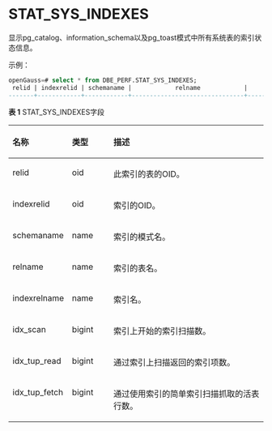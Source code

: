 # STAT\_SYS\_INDEXES

显示pg\_catalog、information\_schema以及pg\_toast模式中所有系统表的索引状态信息。

示例：
```sql
openGauss=# select * from DBE_PERF.STAT_SYS_INDEXES;
 relid | indexrelid | schemaname |            relname            |                  indexrelname                  | idx_scan | idx_tup_read | idx_tup_fetch 
-------+------------+------------+-------------------------------+------------------------------------------------+----------+--------------+---------------
```

**表 1**  STAT\_SYS\_INDEXES字段

<a name="zh-cn_topic_0237122585_table1314414132439"></a>
<table><thead align="left"><tr id="zh-cn_topic_0237122585_row1124518137437"><th class="cellrowborder" valign="top" width="17.27%" id="mcps1.2.4.1.1"><p id="zh-cn_topic_0237122585_p4245613184310"><a name="zh-cn_topic_0237122585_p4245613184310"></a><a name="zh-cn_topic_0237122585_p4245613184310"></a><strong id="zh-cn_topic_0237122585_b142451713184310"><a name="zh-cn_topic_0237122585_b142451713184310"></a><a name="zh-cn_topic_0237122585_b142451713184310"></a>名称</strong></p>
</th>
<th class="cellrowborder" valign="top" width="16.8%" id="mcps1.2.4.1.2"><p id="zh-cn_topic_0237122585_p72451113194313"><a name="zh-cn_topic_0237122585_p72451113194313"></a><a name="zh-cn_topic_0237122585_p72451113194313"></a><strong id="zh-cn_topic_0237122585_b6245111312434"><a name="zh-cn_topic_0237122585_b6245111312434"></a><a name="zh-cn_topic_0237122585_b6245111312434"></a>类型</strong></p>
</th>
<th class="cellrowborder" valign="top" width="65.93%" id="mcps1.2.4.1.3"><p id="zh-cn_topic_0237122585_p182461613184310"><a name="zh-cn_topic_0237122585_p182461613184310"></a><a name="zh-cn_topic_0237122585_p182461613184310"></a><strong id="zh-cn_topic_0237122585_b112461713204313"><a name="zh-cn_topic_0237122585_b112461713204313"></a><a name="zh-cn_topic_0237122585_b112461713204313"></a>描述</strong></p>
</th>
</tr>
</thead>
<tbody><tr id="zh-cn_topic_0237122585_row19246161354320"><td class="cellrowborder" valign="top" width="17.27%" headers="mcps1.2.4.1.1 "><p id="zh-cn_topic_0237122585_p3246131324313"><a name="zh-cn_topic_0237122585_p3246131324313"></a><a name="zh-cn_topic_0237122585_p3246131324313"></a>relid</p>
</td>
<td class="cellrowborder" valign="top" width="16.8%" headers="mcps1.2.4.1.2 "><p id="zh-cn_topic_0237122585_p3246113104314"><a name="zh-cn_topic_0237122585_p3246113104314"></a><a name="zh-cn_topic_0237122585_p3246113104314"></a>oid</p>
</td>
<td class="cellrowborder" valign="top" width="65.93%" headers="mcps1.2.4.1.3 "><p id="zh-cn_topic_0237122585_p024611131439"><a name="zh-cn_topic_0237122585_p024611131439"></a><a name="zh-cn_topic_0237122585_p024611131439"></a>此索引的表的OID。</p>
</td>
</tr>
<tr id="zh-cn_topic_0237122585_row8247213204312"><td class="cellrowborder" valign="top" width="17.27%" headers="mcps1.2.4.1.1 "><p id="zh-cn_topic_0237122585_p17247151344310"><a name="zh-cn_topic_0237122585_p17247151344310"></a><a name="zh-cn_topic_0237122585_p17247151344310"></a>indexrelid</p>
</td>
<td class="cellrowborder" valign="top" width="16.8%" headers="mcps1.2.4.1.2 "><p id="zh-cn_topic_0237122585_p19247111318439"><a name="zh-cn_topic_0237122585_p19247111318439"></a><a name="zh-cn_topic_0237122585_p19247111318439"></a>oid</p>
</td>
<td class="cellrowborder" valign="top" width="65.93%" headers="mcps1.2.4.1.3 "><p id="zh-cn_topic_0237122585_p9247121319434"><a name="zh-cn_topic_0237122585_p9247121319434"></a><a name="zh-cn_topic_0237122585_p9247121319434"></a>索引的OID。</p>
</td>
</tr>
<tr id="zh-cn_topic_0237122585_row524791354317"><td class="cellrowborder" valign="top" width="17.27%" headers="mcps1.2.4.1.1 "><p id="zh-cn_topic_0237122585_p15247121318432"><a name="zh-cn_topic_0237122585_p15247121318432"></a><a name="zh-cn_topic_0237122585_p15247121318432"></a>schemaname</p>
</td>
<td class="cellrowborder" valign="top" width="16.8%" headers="mcps1.2.4.1.2 "><p id="zh-cn_topic_0237122585_p024716139439"><a name="zh-cn_topic_0237122585_p024716139439"></a><a name="zh-cn_topic_0237122585_p024716139439"></a>name</p>
</td>
<td class="cellrowborder" valign="top" width="65.93%" headers="mcps1.2.4.1.3 "><p id="zh-cn_topic_0237122585_p52471913194313"><a name="zh-cn_topic_0237122585_p52471913194313"></a><a name="zh-cn_topic_0237122585_p52471913194313"></a>索引的模式名。</p>
</td>
</tr>
<tr id="zh-cn_topic_0237122585_row624751315437"><td class="cellrowborder" valign="top" width="17.27%" headers="mcps1.2.4.1.1 "><p id="zh-cn_topic_0237122585_p9247161364312"><a name="zh-cn_topic_0237122585_p9247161364312"></a><a name="zh-cn_topic_0237122585_p9247161364312"></a>relname</p>
</td>
<td class="cellrowborder" valign="top" width="16.8%" headers="mcps1.2.4.1.2 "><p id="zh-cn_topic_0237122585_p024891394316"><a name="zh-cn_topic_0237122585_p024891394316"></a><a name="zh-cn_topic_0237122585_p024891394316"></a>name</p>
</td>
<td class="cellrowborder" valign="top" width="65.93%" headers="mcps1.2.4.1.3 "><p id="zh-cn_topic_0237122585_p3248113164320"><a name="zh-cn_topic_0237122585_p3248113164320"></a><a name="zh-cn_topic_0237122585_p3248113164320"></a>索引的表名。</p>
</td>
</tr>
<tr id="zh-cn_topic_0237122585_row10248913114320"><td class="cellrowborder" valign="top" width="17.27%" headers="mcps1.2.4.1.1 "><p id="zh-cn_topic_0237122585_p424841374316"><a name="zh-cn_topic_0237122585_p424841374316"></a><a name="zh-cn_topic_0237122585_p424841374316"></a>indexrelname</p>
</td>
<td class="cellrowborder" valign="top" width="16.8%" headers="mcps1.2.4.1.2 "><p id="zh-cn_topic_0237122585_p824811137439"><a name="zh-cn_topic_0237122585_p824811137439"></a><a name="zh-cn_topic_0237122585_p824811137439"></a>name</p>
</td>
<td class="cellrowborder" valign="top" width="65.93%" headers="mcps1.2.4.1.3 "><p id="zh-cn_topic_0237122585_p224819138432"><a name="zh-cn_topic_0237122585_p224819138432"></a><a name="zh-cn_topic_0237122585_p224819138432"></a>索引名。</p>
</td>
</tr>
<tr id="zh-cn_topic_0237122585_row72481413144317"><td class="cellrowborder" valign="top" width="17.27%" headers="mcps1.2.4.1.1 "><p id="zh-cn_topic_0237122585_p0248181315437"><a name="zh-cn_topic_0237122585_p0248181315437"></a><a name="zh-cn_topic_0237122585_p0248181315437"></a>idx_scan</p>
</td>
<td class="cellrowborder" valign="top" width="16.8%" headers="mcps1.2.4.1.2 "><p id="zh-cn_topic_0237122585_p9248161354317"><a name="zh-cn_topic_0237122585_p9248161354317"></a><a name="zh-cn_topic_0237122585_p9248161354317"></a>bigint</p>
</td>
<td class="cellrowborder" valign="top" width="65.93%" headers="mcps1.2.4.1.3 "><p id="zh-cn_topic_0237122585_p1224801314315"><a name="zh-cn_topic_0237122585_p1224801314315"></a><a name="zh-cn_topic_0237122585_p1224801314315"></a>索引上开始的索引扫描数。</p>
</td>
</tr>
<tr id="zh-cn_topic_0237122585_row17248513154312"><td class="cellrowborder" valign="top" width="17.27%" headers="mcps1.2.4.1.1 "><p id="zh-cn_topic_0237122585_p524941374314"><a name="zh-cn_topic_0237122585_p524941374314"></a><a name="zh-cn_topic_0237122585_p524941374314"></a>idx_tup_read</p>
</td>
<td class="cellrowborder" valign="top" width="16.8%" headers="mcps1.2.4.1.2 "><p id="zh-cn_topic_0237122585_p19249513144320"><a name="zh-cn_topic_0237122585_p19249513144320"></a><a name="zh-cn_topic_0237122585_p19249513144320"></a>bigint</p>
</td>
<td class="cellrowborder" valign="top" width="65.93%" headers="mcps1.2.4.1.3 "><p id="zh-cn_topic_0237122585_p024912138433"><a name="zh-cn_topic_0237122585_p024912138433"></a><a name="zh-cn_topic_0237122585_p024912138433"></a>通过索引上扫描返回的索引项数。</p>
</td>
</tr>
<tr id="zh-cn_topic_0237122585_row6249101317436"><td class="cellrowborder" valign="top" width="17.27%" headers="mcps1.2.4.1.1 "><p id="zh-cn_topic_0237122585_p32491113194313"><a name="zh-cn_topic_0237122585_p32491113194313"></a><a name="zh-cn_topic_0237122585_p32491113194313"></a>idx_tup_fetch</p>
</td>
<td class="cellrowborder" valign="top" width="16.8%" headers="mcps1.2.4.1.2 "><p id="zh-cn_topic_0237122585_p15249813154316"><a name="zh-cn_topic_0237122585_p15249813154316"></a><a name="zh-cn_topic_0237122585_p15249813154316"></a>bigint</p>
</td>
<td class="cellrowborder" valign="top" width="65.93%" headers="mcps1.2.4.1.3 "><p id="zh-cn_topic_0237122585_p624913132436"><a name="zh-cn_topic_0237122585_p624913132436"></a><a name="zh-cn_topic_0237122585_p624913132436"></a>通过使用索引的简单索引扫描抓取的活表行数。</p>
</td>
</tr>
</tbody>
</table>

